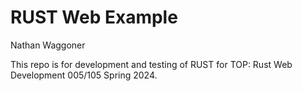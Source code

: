 # RUST Web Example
Nathan Waggoner

This repo is for development and testing of RUST for TOP: Rust Web Development 005/105 Spring 2024.
